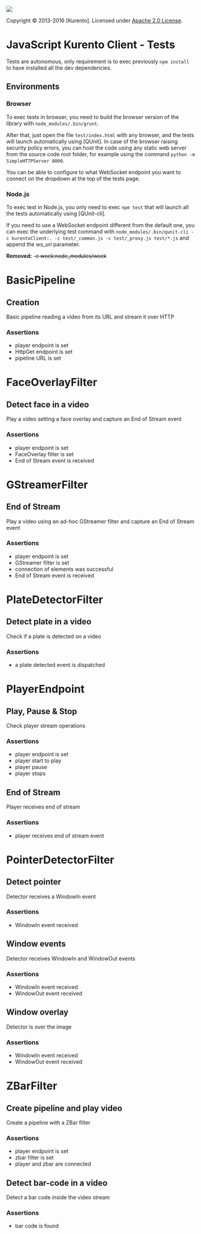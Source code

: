 [![][KurentoImage]][website]

Copyright © 2013-2016 [Kurento]. Licensed under [Apache 2.0 License].

JavaScript Kurento Client - Tests
=================================
Tests are autonomous, only requirement is to exec previously ```npm install```
to have installed all the dev dependencies.

## Environments

### Browser

To exec tests in browser, you need to build the browser version of the library
with ```node_modules/.bin/grunt```.

After that, just open the file ```test/index.html``` with any browser, and the
tests will launch automatically using [QUnit]. In case of the browser raising
security policy errors, you can host the code using any static web server from
the source code root folder, for example using the command
```python -m SimpleHTTPServer 8000```.

You can be able to configure to what WebSocket endpoint you want to connect on
the dropdown at the top of the tests page.

### Node.js

To exec test in Node.js, you only need to exec ```npm test``` that will launch
all the tests automatically using [QUnit-cli].

If you need to use a WebSocket endpoint different from the default one, you can exec the underlying test command with
```node_modules/.bin/qunit-cli -c kurentoClient:. -c test/_common.js -c test/_proxy.js test/*.js``` and append the *ws_uri* parameter.

**Removed:** ~~-c wock:node_modules/wock~~

# BasicPipeline

## Creation

Basic pipeline reading a video from its URL and stream it over HTTP

### Assertions

* player endpoint is set
* HttpGet endpoint is set
* pipeline URL is set


# FaceOverlayFilter

## Detect face in a video

Play a video setting a face overlay and capture an End of Stream event

### Assertions

* player endpoint is set
* FaceOverlay filter is set
* End of Stream event is received


# GStreamerFilter

## End of Stream

Play a video using an ad-hoc GStreamer filter and capture an End of Stream event

### Assertions

* player endpoint is set
* GStreamer filter is set
* connection of elements was successful
* End of Stream event is received


# PlateDetectorFilter

## Detect plate in a video

Check if a plate is detected on a video

### Assertions

* a plate detected event is dispatched


# PlayerEndpoint

## Play, Pause & Stop

Check player stream operations

### Assertions

* player endpoint is set
* player start to play
* player pause
* player stops

## End of Stream

Player receives end of stream

### Assertions

* player receives end of stream event


# PointerDetectorFilter

## Detect pointer

Detector receives a WindowIn event

### Assertions

* WindowIn event received

## Window events

Detector receives WindowIn and WindowOut events

### Assertions

* WindowIn event received
* WindowOut event received

## Window overlay

Detector is over the image

### Assertions

* WindowIn event received
* WindowOut event received


# ZBarFilter

## Create pipeline and play video

Create a pipeline with a ZBar filter

### Assertions

* player endpoint is set
* zbar filter is set
* player and zbar are connected

## Detect bar-code in a video

Detect a bar code inside the video stream

### Assertions

* bar code is found


[KurentoImage]: https://secure.gravatar.com/avatar/21a2a12c56b2a91c8918d5779f1778bf?s=120
[Apache 2.0 License]: http://www.apache.org/licenses/LICENSE-2.0
[website]: http://kurento.org
